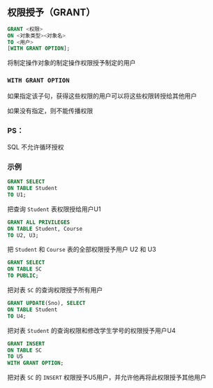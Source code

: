 ## 权限授予（GRANT）

```sql
GRANT <权限>
ON <对象类型><对象名>
TO <用户>
[WITH GRANT OPTION];
```

将制定操作对象的制定操作权限授予制定的用户

### `WITH GRANT OPTION`

如果指定该子句，获得这些权限的用户可以将这些权限转授给其他用户

如果没有指定，则不能传播权限

### PS：

SQL 不允许循环授权

### 示例

```sql
GRANT SELECT
ON TABLE Student
TO U1;
```

把查询 `Student` 表权限授给用户U1

```sql
GRANT ALL PRIVILEGES
ON TABLE Student, Course
TO U2, U3;
```

把 `Student` 和 `Course` 表的全部权限授予用户 U2 和 U3

```sql
GRANT SELECT
ON TABLE SC
TO PUBLIC;
```

把对表 `SC` 的查询权限授予所有用户

```sql
GRANT UPDATE(Sno), SELECT
ON TABLE Student
TO U4;
```

把对表 `Student` 的查询权限和修改学生学号的权限授予用户U4

```sql
GRANT INSERT
ON TABLE SC
TO U5
WITH GRANT OPTION;
```

把对表 `SC` 的 `INSERT` 权限授予U5用户，并允许他再将此权限授予其他用户